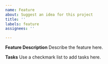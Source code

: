 ```yaml
---
name: Feature
about: Suggest an idea for this project
title: ''
labels: feature
assignees: ''

---
```


**Feature Description**
Describe the feature here.

**Tasks**
Use a checkmark list to add tasks here.
